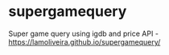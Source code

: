 # supergamequery
Super game query using igdb and price API - https://lamoliveira.github.io/supergamequery/
